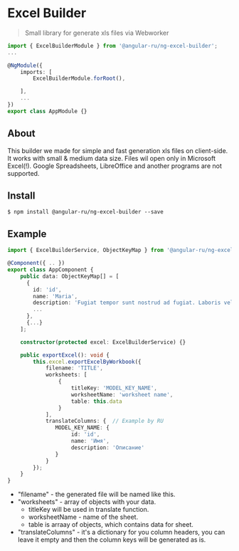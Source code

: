 # Excel Builder

> Small library for generate xls files via Webworker

```typescript
import { ExcelBuilderModule } from '@angular-ru/ng-excel-builder';
...

@NgModule({
    imports: [
        ExcelBuilderModule.forRoot(),

    ],
    ...
})
export class AppModule {}
```

## About

<div>
This builder we made for simple and fast generation xls files on client-side. It works with small & medium data size. Files wil open only in Microsoft Excel(!).
Google Spreadsheets, LibreOffice and another programs are not supported.
</div>

## Install

```
$ npm install @angular-ru/ng-excel-builder --save
```

## Example

```typescript
import { ExcelBuilderService, ObjectKeyMap } from '@angular-ru/ng-excel-builder';

@Component({ .. })
export class AppComponent {
    public data: ObjectKeyMap[] = [
      {
        id: 'id',
        name: 'Maria',
        description: 'Fugiat tempor sunt nostrud ad fugiat. Laboris velit duis incididunt culpa',
        ...
      },
      {...}
    ];

    constructor(protected excel: ExcelBuilderService) {}

    public exportExcel(): void {
        this.excel.exportExcelByWorkbook({
            filename: 'TITLE',
            worksheets: [
                {
                    titleKey: 'MODEL_KEY_NAME',
                    worksheetName: 'worksheet name',
                    table: this.data
                }
            ],
            translateColumns: {  // Example by RU
               MODEL_KEY_NAME: {
                    id: 'id',
                    name: 'Имя',
                    description: 'Описание'
               }
            }
        });
    }
}
```

<div>
<ul>
 <li>"filename" - the generated file will be named like this. 
 <li>"worksheets" - array of objects with your data. 
 <ul>
  <li>titleKey will be used in translate function.
  <li>worksheetName - name of the sheet.
  <li>table is arraay of objects, which contains data for sheet. 
 </ul>
 <li>"translateColumns" - it's a dictionary for you column headers, you can leave it empty and then the column keys will be generated as is.
 </ul>
</div>
